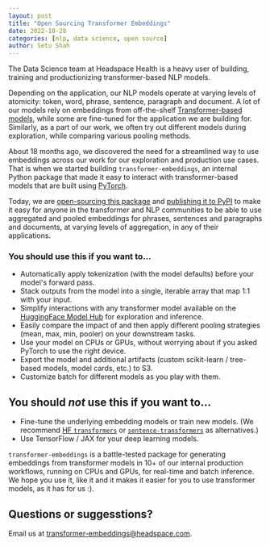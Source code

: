 ```yaml
---
layout: post
title: "Open Sourcing Transformer Embeddings"
date: 2022-10-28
categories: [nlp, data science, open source]
author: Setu Shah
---
```


The Data Science team at Headspace Health is a heavy user of building, training and productionizing transformer-based NLP models.

Depending on the application, our NLP models operate at varying levels of atomicity: token, word, phrase, sentence, paragraph and document. A lot of our models rely on embeddings from off-the-shelf [Transformer-based models](https://huggingface.co/models), while some are fine-tuned for the application we are building for. Similarly, as a part of our work, we often try out different models during exploration, while comparing various pooling methods.

About 18 months ago, we discovered the need for a streamlined way to use embeddings across our work for our exploration and production use cases. That is when we started building `transformer-embeddings`, an internal Python package that made it easy to interact with transformer-based models that are built using [PyTorch](https://pytorch.org/).

Today, we are [open-sourcing this package](https://github.com/ginger-io/transformer-embeddings/) and [publishing it to PyPI](https://pypi.org/project/transformer-embeddings/) to make it easy for anyone in the transformer and NLP communities to be able to use aggregated and pooled embeddings for phrases, sentences and paragraphs and documents, at varying levels of aggregation, in any of their applications.

### You should use this if you want to...

- Automatically apply tokenization (with the model defaults) before your model's forward pass.
- Stack outputs from the model into a single, iterable array that map 1:1 with your input.
- Simplify interactions with any transformer model available on the [HuggingFace Model Hub](https://huggingface.co/models) for exploration and inference.
- Easily compare the impact of and then apply different pooling strategies (mean, max, min, pooler) on your downstream tasks.
- Use your model on CPUs or GPUs, without worrying about if you asked PyTorch to use the right device.
- Export the model and additional artifacts (custom scikit-learn / tree-based models, model cards, etc.) to S3.
- Customize batch for different models as you play with them.

## You should _not_ use this if you want to...

- Fine-tune the underlying embedding models or train new models. (We recommend [HF `transformers`](https://github.com/huggingface/transformers) or [`sentence-transformers`](https://github.com/UKPLab/sentence-transformers) as alternatives.)
- Use TensorFlow / JAX for your deep learning models.

`transformer-embeddings` is a battle-tested package for generating embeddings from transformer models in 10+ of our internal production workflows, running on CPUs and GPUs, for real-time and batch inference. We hope you use it, like it and it makes it easier for you to use transformer models, as it has for us :).

## Questions or suggesstions?

Email us at <a href="mailto:transformer-embeddings@headspace.com">transformer-embeddings@headspace.com</a>.

